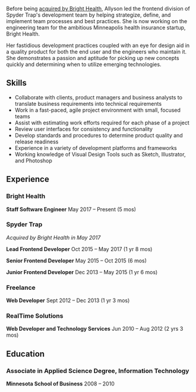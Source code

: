 Before being [acquired by Bright Health](http://tcbmag.com/news/articles/2017/july/bright-health-acquires-marketing-agency-spyder-tra), Allyson led the frontend division of Spyder Trap's development team by helping strategize, define, and implement team processes and best practices. She is now working on the engineering team for the ambitious Minneapolis health insurance startup, Bright Health.

Her fastidious development practices coupled with an eye for design aid in a quality product for both the end user and the engineers who maintain it. She demonstrates a passion and aptitude for picking up new concepts quickly and determining when to utilize emerging technologies.


## Skills
- Collaborate with clients, product managers and business analysts to translate business requirements into technical requirements
- Work in a fast-paced, agile project environment with small, focused teams
- Assist with estimating work efforts required for each phase of a project
- Review user interfaces for consistency and functionality
- Develop standards and procedures to determine product quality and release readiness
- Experience in a variety of development platforms and frameworks
- Working knowledge of Visual Design Tools such as Sketch, Illustrator, and Photoshop


## Experience

### Bright Health

**Staff Software Engineer** May 2017 – Present (5 mos)


### Spyder Trap
_Acquired by Bright Health in May 2017_

**Lead Frontend Developer** Oct 2015 – May 2017 (1 yr 8 mos)

**Senior Frontend Developer** May 2015 – Oct 2015 (6 mos)

**Junior Frontend Developer** Dec 2013 – May 2015 (1 yr 6 mos)


### Freelance
**Web Developer** Sept 2012 – Dec 2013 (1 yr 3 mos)


### RealTime Solutions
**Web Developer and Technology Services** Jun 2010 – Aug 2012 (2 yrs 3 mos)



## Education

### Associate in Applied Science Degree, Information Technology
**Minnesota School of Business** 2008 – 2010

